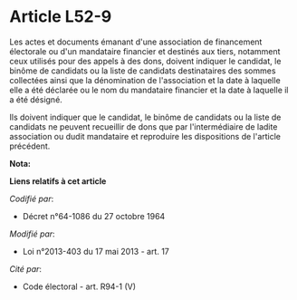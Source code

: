 # Article L52-9

Les actes et documents émanant d'une association de financement électorale ou d'un mandataire financier et destinés aux
tiers, notamment ceux utilisés pour des appels à des dons, doivent indiquer le candidat, le binôme de candidats ou la liste
de candidats destinataires des sommes collectées ainsi que la dénomination de l'association et la date à laquelle elle a été
déclarée ou le nom du mandataire financier et la date à laquelle il a été désigné.

Ils doivent indiquer que le candidat, le binôme de candidats ou la liste de candidats ne peuvent recueillir de dons que par
l'intermédiaire de ladite association ou dudit mandataire et reproduire les dispositions de l'article précédent.

**Nota:**



**Liens relatifs à cet article**

_Codifié par_:

  - Décret n°64-1086 du 27 octobre 1964

_Modifié par_:

  - Loi n°2013-403 du 17 mai 2013 - art. 17

_Cité par_:

  - Code électoral - art. R94-1 (V)
